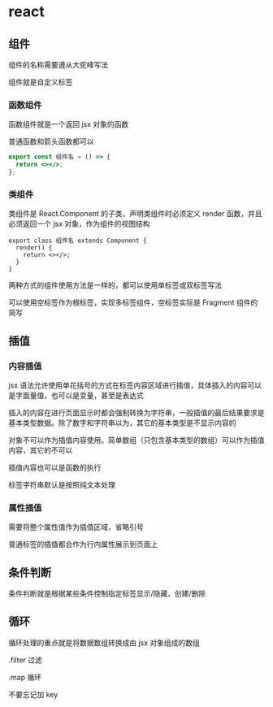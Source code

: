 # react

## 组件

组件的名称需要遵从大驼峰写法

组件就是自定义标签

### 函数组件

函数组件就是一个返回 jsx 对象的函数

普通函数和箭头函数都可以

```jsx
export const 组件名 = () => {
  return <></>;
};
```

### 类组件

类组件是 React.Component 的子类，声明类组件时必须定义 render 函数，并且必须返回一个 jsx 对象，作为组件的视图结构

```
export class 组件名 extends Component {
  render() {
    return <></>;
  }
}
```

两种方式的组件使用方法是一样的，都可以使用单标签或双标签写法

可以使用空标签作为根标签，实现多标签组件，空标签实际是 Fragment 组件的简写

## 插值

### 内容插值

jsx 语法允许使用单花括号的方式在标签内容区域进行插值，具体插入的内容可以是字面量值，也可以是变量，甚至是表达式

插入的内容在进行页面显示时都会强制转换为字符串，一般插值的最后结果要求是基本类型数据。除了数字和字符串以为，其它的基本类型是不显示内容的

对象不可以作为插值内容使用。简单数组（只包含基本类型的数组）可以作为插值内容，其它的不可以

插值内容也可以是函数的执行

标签字符串默认是按照纯文本处理

### 属性插值

需要将整个属性值作为插值区域，省略引号

普通标签的插值都会作为行内属性展示到页面上

## 条件判断

条件判断就是根据某些条件控制指定标签显示/隐藏，创建/删除

## 循环

循环处理的重点就是将数据数组转换成由 jsx 对象组成的数组

.filter 过滤

.map 循环

不要忘记加 key

